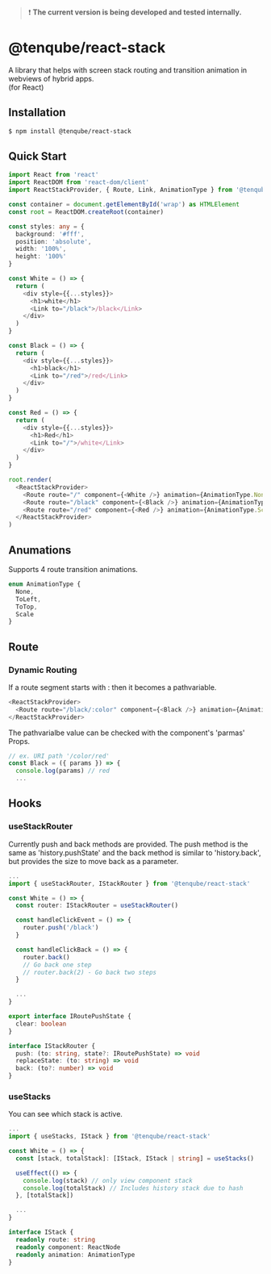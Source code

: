 >❗ __The current version is being developed and tested internally.__

# @tenqube/react-stack
A library that helps with screen stack routing and transition animation in webviews of hybrid apps.  
(for React)

## Installation
```sh
$ npm install @tenqube/react-stack
```

## Quick Start
```ts
import React from 'react'
import ReactDOM from 'react-dom/client'
import ReactStackProvider, { Route, Link, AnimationType } from '@tenqube/react-stack'

const container = document.getElementById('wrap') as HTMLElement
const root = ReactDOM.createRoot(container)

const styles: any = {
  background: '#fff',
  position: 'absolute',
  width: '100%',
  height: '100%'
}

const White = () => {
  return (
    <div style={{...styles}}>
      <h1>white</h1>
      <Link to="/black">/black</Link>
    </div>
  )
}

const Black = () => {
  return (
    <div style={{...styles}}>
      <h1>black</h1>
      <Link to="/red">/red</Link>
    </div>
  )
}

const Red = () => {
  return (
    <div style={{...styles}}>
      <h1>Red</h1>
      <Link to="/">/white</Link>
    </div>
  )
}

root.render(
  <ReactStackProvider>
    <Route route="/" component={<White />} animation={AnimationType.None} />
    <Route route="/black" component={<Black />} animation={AnimationType.ToLeft} />
    <Route route="/red" component={<Red />} animation={AnimationType.Scale} />
  </ReactStackProvider>
)
```

## Anumations
Supports 4 route transition animations.
```ts
enum AnimationType {
  None,
  ToLeft,
  ToTop,
  Scale
}
```

## Route

### Dynamic Routing
If a route segment starts with : then it becomes a pathvariable.
```ts
<ReactStackProvider>
  <Route route="/black/:color" component={<Black />} animation={AnimationType.ToLeft} />
</ReactStackProvider>
```
The pathvarialbe value can be checked with the component's 'parmas' Props.
```ts
// ex. URI path '/color/red'
const Black = ({ params }) => {
  console.log(params) // red
  ...
```

## Hooks

### useStackRouter
Currently push and back methods are provided.
The push method is the same as 'history.pushState' and the back method is similar to 'history.back', but provides the size to move back as a parameter.
```ts
...
import { useStackRouter, IStackRouter } from '@tenqube/react-stack'

const White = () => {
  const router: IStackRouter = useStackRouter()

  const handleClickEvent = () => {
    router.push('/black')
  }

  const handleClickBack = () => {
    router.back()
    // Go back one step
    // router.back(2) - Go back two steps
  }

  ...
}
```

```ts
export interface IRoutePushState {
  clear: boolean
}
```

```ts
interface IStackRouter {
  push: (to: string, state?: IRoutePushState) => void
  replaceState: (to: string) => void
  back: (to?: number) => void
}
```

### useStacks
You can see which stack is active.
```ts
...
import { useStacks, IStack } from '@tenqube/react-stack'

const White = () => {
  const [stack, totalStack]: [IStack, IStack | string] = useStacks()

  useEffect(() => {
    console.log(stack) // only view component stack
    console.log(totalStack) // Includes history stack due to hash
  }, [totalStack])

  ...
}
```
```ts
interface IStack {
  readonly route: string
  readonly component: ReactNode
  readonly animation: AnimationType
}
```